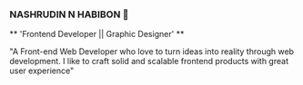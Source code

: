 ### NASHRUDIN N HABIBON 🤖

** 'Frontend Developer || Graphic Designer' **

"A Front-end Web Developer who love to turn ideas into reality through web development. I like to craft solid and scalable frontend products with great user experience"
<!--
**nashhabibon/nashhabibon** is a ✨ _special_ ✨ repository because its `README.md` (this file) appears on your GitHub profile.

Here are some ideas to get you started:

- 🔭 I’m currently working on ...
- 🌱 I’m currently learning ...
- 👯 I’m looking to collaborate on ...
- 🤔 I’m looking for help with ...
- 💬 Ask me about ...
- 📫 How to reach me: ...
- 😄 Pronouns: ...
- ⚡ Fun fact: ...
-->
